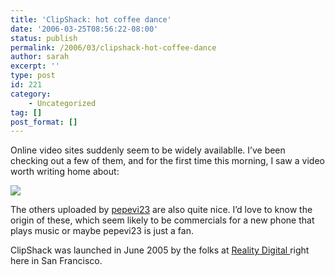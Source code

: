 ```yaml
---
title: 'ClipShack: hot coffee dance'
date: '2006-03-25T08:56:22-08:00'
status: publish
permalink: /2006/03/clipshack-hot-coffee-dance
author: sarah
excerpt: ''
type: post
id: 221
category:
    - Uncategorized
tag: []
post_format: []
---
```

Online video sites suddenly seem to be widely availablle. I’ve been checking out a few of them, and for the first time this morning, I saw a video worth writing home about:

[![](http://www.clipshack.com/ClipLinkThumb.aspx?id=7DD2CD188A5EBF62)](http://www.clipshack.com/Clip.aspx?key=7DD2CD188A5EBF62)

The others uploaded by [pepevi23](http://www.clipshack.com/UserInfo.aspx?id=14542) are also quite nice. I’d love to know the origin of these, which seem likely to be commercials for a new phone that plays music or maybe pepevi23 is just a fan.

ClipShack was launched in June 2005 by the folks at [Reality Digital ](http://www.realitydigital.com/)right here in San Francisco.